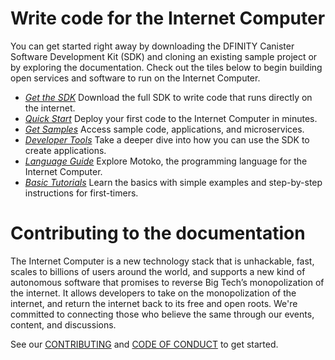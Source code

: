 # Write code for the Internet Computer

You can get started right away by downloading the DFINITY Canister Software Development Kit (SDK) and cloning an existing sample project or by exploring the documentation. Check out the tiles below to begin building open services and software to run on the Internet Computer.

- [*Get the SDK*](https://sdk.dfinity.org/docs/download.html) Download the full SDK to write code that runs directly on the internet.
- [*Quick Start*](https://sdk.dfinity.org/docs/quickstart/quickstart.html) Deploy your first code to the Internet Computer in minutes.
- [*Get Samples*](https://sdk.dfinity.org/docs/developers-guide/sample-apps.html) Access sample code, applications, and microservices.
- [*Developer Tools*](https://sdk.dfinity.org/docs/developers-guide/introduction-key-concepts.html) Take a deeper dive into how you can use the SDK to create applications.
- [*Language Guide*](https://sdk.dfinity.org/docs/language-guide/motoko.html) Explore Motoko, the  programming language for the Internet Computer.
- [*Basic Tutorials*](https://sdk.dfinity.org/docs/developers-guide/tutorials-intro.html) Learn the basics with simple examples and step-by-step instructions for first-timers.

# Contributing to the documentation

The Internet Computer is a new technology stack that is unhackable, fast, scales to billions of users around the world, and supports a new kind of autonomous software that promises to reverse Big Tech’s monopolization of the internet. It allows developers to take on the monopolization of the internet, and return the internet back to its free and open roots. We're committed to connecting those who believe the same through our events, content, and discussions.

See our [CONTRIBUTING](.github/CONTRIBUTING.md) and [CODE OF CONDUCT](.github/CODE_OF_CONDUCT.md) to get started.
